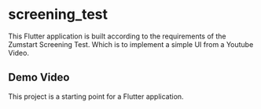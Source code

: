 # screening_test

This Flutter application is built according to the requirements of the Zumstart Screening Test. 
Which is to implement a simple UI from a Youtube Video.

## Demo Video

This project is a starting point for a Flutter application.


